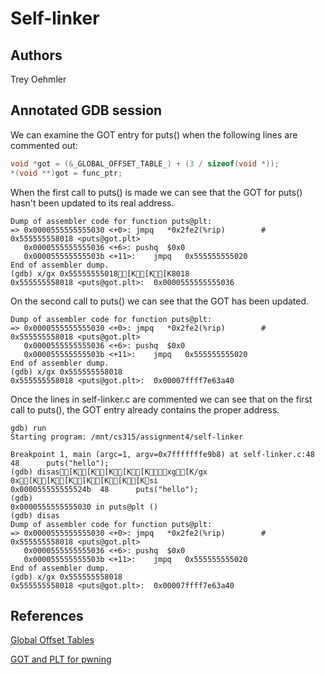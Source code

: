 # Self-linker

## Authors
Trey Oehmler 

## Annotated GDB session

We can examine the GOT entry for puts() when the following lines are commented out:

```c 
void *got = (&_GLOBAL_OFFSET_TABLE_) + (3 / sizeof(void *));
*(void **)got = func_ptr;
```

When the first call to puts() is made we can see that the GOT for puts() hasn't been updated to its real address.

```
Dump of assembler code for function puts@plt:
=> 0x0000555555555030 <+0>:	jmpq   *0x2fe2(%rip)        # 0x555555558018 <puts@got.plt>
   0x0000555555555036 <+6>:	pushq  $0x0
   0x000055555555503b <+11>:	jmpq   0x555555555020
End of assembler dump.
(gdb) x/gx 0x55555555018[K[K[K8018
0x555555558018 <puts@got.plt>:	0x0000555555555036
```

On the second call to puts() we can see that the GOT has been updated.

```
Dump of assembler code for function puts@plt:
=> 0x0000555555555030 <+0>:	jmpq   *0x2fe2(%rip)        # 0x555555558018 <puts@got.plt>
   0x0000555555555036 <+6>:	pushq  $0x0
   0x000055555555503b <+11>:	jmpq   0x555555555020
End of assembler dump.
(gdb) x/gx 0x555555558018
0x555555558018 <puts@got.plt>:	0x00007ffff7e63a40
```

Once the lines in self-linker.c are commented we can see that on the first call to puts(), the GOT entry already contains the proper address.

```
gdb) run
Starting program: /mnt/cs315/assignment4/self-linker 

Breakpoint 1, main (argc=1, argv=0x7fffffffe9b8) at self-linker.c:48
48	    puts("hello");
(gdb) disas[K[K[K[K[Kxg[K/gx 0x[K[K[K[K[K[K[Ksi
0x000055555555524b	48	    puts("hello");
(gdb) 
0x0000555555555030 in puts@plt ()
(gdb) disas
Dump of assembler code for function puts@plt:
=> 0x0000555555555030 <+0>:	jmpq   *0x2fe2(%rip)        # 0x555555558018 <puts@got.plt>
   0x0000555555555036 <+6>:	pushq  $0x0
   0x000055555555503b <+11>:	jmpq   0x555555555020
End of assembler dump.
(gdb) x/gx 0x555555558018
0x555555558018 <puts@got.plt>:	0x00007ffff7e63a40
```



## References

[Global Offset Tables](http://bottomupcs.sourceforge.net/csbu/x3824.htm)

[GOT and PLT for pwning](https://systemoverlord.com/2017/03/19/got-and-plt-for-pwning.html)



